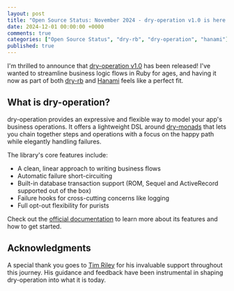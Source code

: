 ```yaml
---
layout: post
title: "Open Source Status: November 2024 - dry-operation v1.0 is here!"
date: 2024-12-01 00:00:00 +0000
comments: true
categories: ["Open Source Status", "dry-rb", "dry-operation", "hanami"] 
published: true
---
```


I'm thrilled to announce that [dry-operation v1.0](https://dry-rb.org/gems/dry-operation/1.0/) has been released! I've wanted to streamline business logic flows in Ruby for ages, and having it now as part of both [dry-rb](https://dry-rb.org) and [Hanami](https://hanamirb.org/) feels like a perfect fit.

## What is dry-operation?

dry-operation provides an expressive and flexible way to model your app's business operations. It offers a lightweight DSL around [dry-monads](https://dry-rb.org/gems/dry-monads/1.6/) that lets you chain together steps and operations with a focus on the happy path while elegantly handling failures.

The library's core features include:

- A clean, linear approach to writing business flows
- Automatic failure short-circuiting
- Built-in database transaction support (ROM, Sequel and ActiveRecord supported out of the box)
- Failure hooks for cross-cutting concerns like logging
- Full opt-out flexibility for purists

Check out the [official documentation](https://dry-rb.org/gems/dry-operation/1.0/) to learn more about its features and how to get started.

## Acknowledgments

A special thank you goes to [Tim Riley](https://timriley.info/) for his invaluable support throughout this journey. His guidance and feedback have been instrumental in shaping dry-operation into what it is today.

